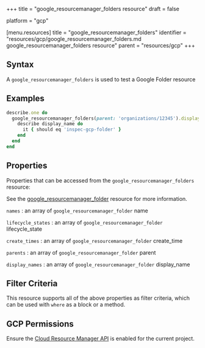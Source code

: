 +++
title = "google_resourcemanager_folders resource"
draft = false

platform = "gcp"

[menu.resources]
    title = "google_resourcemanager_folders"
    identifier = "resources/gcp/google_resourcemanager_folders.md google_resourcemanager_folders resource"
    parent = "resources/gcp"
+++

## Syntax

A `google_resourcemanager_folders` is used to test a Google Folder resource

## Examples

```ruby
describe.one do
  google_resourcemanager_folders(parent: 'organizations/12345').display_names.each do |display_name|
    describe display_name do
      it { should eq 'inspec-gcp-folder' }
    end
  end
end
```

## Properties

Properties that can be accessed from the `google_resourcemanager_folders` resource:

See the [google_resourcemanager_folder](/resources/google_resourcemanager_folder/#properties) resource for more information.

`names`
: an array of `google_resourcemanager_folder` name

`lifecycle_states`
: an array of `google_resourcemanager_folder` lifecycle_state

`create_times`
: an array of `google_resourcemanager_folder` create_time

`parents`
: an array of `google_resourcemanager_folder` parent

`display_names`
: an array of `google_resourcemanager_folder` display_name

## Filter Criteria

This resource supports all of the above properties as filter criteria, which can be used
with `where` as a block or a method.

## GCP Permissions

Ensure the [Cloud Resource Manager API](https://console.cloud.google.com/apis/library/cloudresourcemanager.googleapis.com/) is enabled for the current project.

